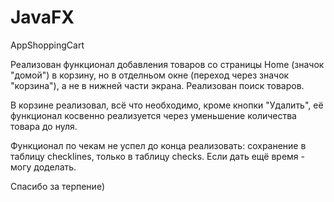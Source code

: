 # JavaFX
AppShoppingCart

Реализован функционал добавления товаров со страницы Home (значок "домой") в корзину, но в отделньом окне (переход через значок "корзина"), 
а не в нижней части экрана. 
Реализован поиск товаров.

В корзине реализовал, всё что необходимо, кроме кнопки "Удалить", её функционал косвенно реализуется через уменьшение количества товара до нуля.

Функционал по чекам не успел до конца реализовать: сохранение в таблицу checklines, только в таблицу checks. Если дать ещё время - могу доделать.

Спасибо за терпение)
